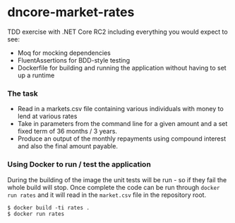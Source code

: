# dncore-market-rates

TDD exercise with .NET Core RC2 including everything you would expect to see:

* Moq for mocking dependencies
* FluentAssertions for BDD-style testing
* Dockerfile for building and running the application without having to set up a runtime

### The task

* Read in a markets.csv file containing various individuals with money to lend at various rates
* Take in parameters from the command line for a given amount and a set fixed term of 36 months / 3 years.
* Produce an output of the monthly repayments using compound interest and also the final amount payable.

### Using Docker to run / test the application

During the building of the image the unit tests will be run - so if they fail the whole build will stop. Once complete the code can be run through `docker run rates` and it will read in the `market.csv` file in the repository root.

```
$ docker build -ti rates .
$ docker run rates
```

